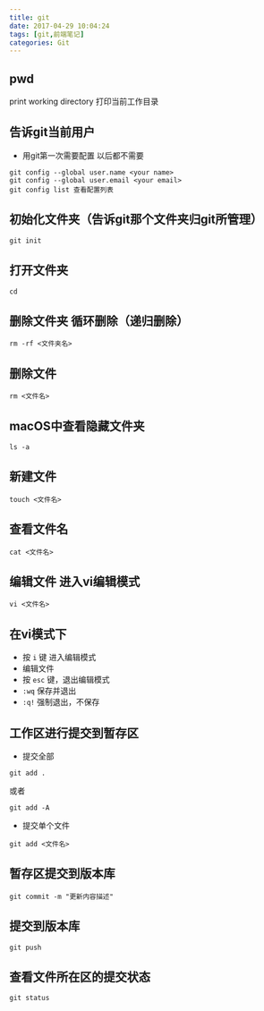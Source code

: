 ```yaml
---
title: git
date: 2017-04-29 10:04:24
tags: [git,前端笔记]
categories: Git
---
```

## pwd
  print working directory 打印当前工作目录

## 告诉git当前用户

- 用git第一次需要配置 以后都不需要

```
git config --global user.name <your name>
git config --global user.email <your email>
git config list 查看配置列表

```
## 初始化文件夹（告诉git那个文件夹归git所管理）

```
git init
```
## 打开文件夹
```
cd
```

## 删除文件夹  循环删除（递归删除）
```
rm -rf <文件夹名>
```
## 删除文件
```
rm <文件名>
```

## macOS中查看隐藏文件夹
```
ls -a
```
## 新建文件
```
touch <文件名>
```
## 查看文件名
```
cat <文件名>
```
## 编辑文件 进入vi编辑模式
```
vi <文件名>
```
## 在vi模式下
- 按 `i` 键 进入编辑模式
- 编辑文件
- 按  `esc` 键，退出编辑模式
- `:wq` 保存并退出
- `:q!` 强制退出，不保存

## 工作区进行提交到暂存区
- 提交全部
```
git add .
```
或者
```
git add -A
```

- 提交单个文件
```
git add <文件名>
```

## 暂存区提交到版本库
```
git commit -m "更新内容描述"
```
## 提交到版本库
```
git push
```
## 查看文件所在区的提交状态
```
git status
```
